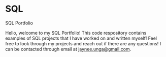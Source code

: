 # SQL
SQL Portfolio

Hello, welcome to my SQL Portfolio! This code respository contains examples of SQL projects that I have worked on and written myself! Feel free to look through my projects and reach out if there are any questions! I can be contacted through email at jaynee.unga@gmail.com. 
